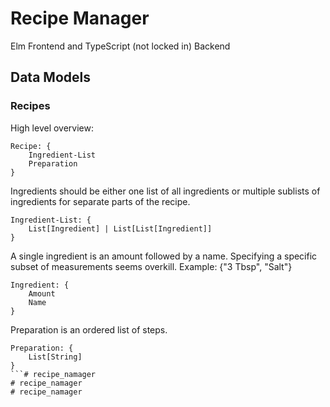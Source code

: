 # Recipe Manager

Elm Frontend and TypeScript (not locked in) Backend

## Data Models

### Recipes

High level overview:

```
Recipe: {
    Ingredient-List
    Preparation
}
```
Ingredients should be either one list of all ingredients or multiple sublists of ingredients for separate parts of the recipe.

```
Ingredient-List: {
    List[Ingredient] | List[List[Ingredient]]
}
```

A single ingredient is an amount followed by a name. Specifying a specific subset of measurements seems overkill. 
Example: {"3 Tbsp", "Salt"}

```
Ingredient: {
    Amount
    Name
}
```

Preparation is an ordered list of steps.

```
Preparation: {
    List[String]
}
```# recipe_namager
# recipe_namager
# recipe_namager
